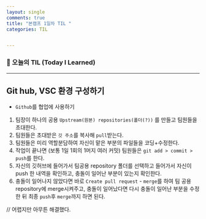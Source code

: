 ```yaml
---
layout: single
comments: true
title: "본캠프 1일차 TIL "
categories: TIL


---
```


### 📆 오늘의 TIL (Today I Learned)

------

## Git hub, VSC 환경 구성하기



- `Github`를 협업에 사용하기

1. 팀장이 하나의 공용 `Upstream(원본) repositories(폴더(?))` 를 만들고 팀원들을 초대한다.
2. 팀원들은 초대받은 `깃 주소`를 복사해 `pull`받는다.
3. 팀원들은 미리 역할분담하여 자신이 맡은 부분의 파일들을 코딩+수정한다.
4. 작업이 끝나면 (보통 1일 1회의 1머지 여러 커밋) 팀원들은 `git add > commit > push`를 한다.
5. 자신의 깃허브에 들어가서 팀공용 repository 폴더를 선택하고 들어가서 자신이 push 한 내역을 확인하고, 충돌이 일어난 부분이 있는지 확인한다.
6. 충돌이 일어나지 않았다면 바로 `Create pull request` - `merge`를 하여 팀 공용 repository에 merge시켜주고,
   충돌이 일어났다면 다시 충돌이 일어난 부분을 수정한 뒤 최종 `push`후 `merge`까지 하면 된다.

// 어렵지만 아무튼 해결했다.
